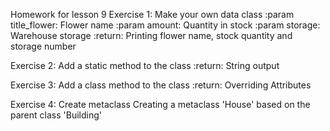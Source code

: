 Homework for lesson 9
Exercise 1: Make your own data class
:param title_flower: Flower name
:param amount: Quantity in stock
:param storage: Warehouse storage
:return: Printing flower name, stock quantity and storage number

Exercise 2: Add a static method to the class
:return: String output

Exercise 3: Add a class method to the class
:return: Overriding Attributes

Exercise 4: Create metaclass
Creating a metaclass 'House' based on the parent class 'Building'